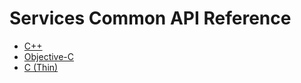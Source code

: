 # Services Common API Reference

* [C++][services-common-cpp]
* [Objective-C][services-common-objc]
* [C (Thin)][services-common-thin-c]

[services-common-cpp]: https://allseenalliance.org/docs/framework/cpp/services_common/index.html
[services-common-objc]: https://allseenalliance.org/docs/framework/objc/services_common/index.html
[services-common-thin-c]: https://allseenalliance.org/docs/framework/tcl/services_common/index.html
